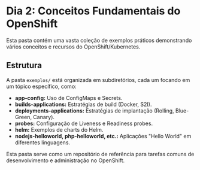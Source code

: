 # Dia 2: Conceitos Fundamentais do OpenShift

Esta pasta contém uma vasta coleção de exemplos práticos demonstrando vários conceitos e recursos do OpenShift/Kubernetes.

## Estrutura

A pasta `exemplos/` está organizada em subdiretórios, cada um focando em um tópico específico, como:

*   **app-config:** Uso de ConfigMaps e Secrets.
*   **builds-applications:** Estratégias de build (Docker, S2I).
*   **deployments-applications:** Estratégias de implantação (Rolling, Blue-Green, Canary).
*   **probes:** Configuração de Liveness e Readiness probes.
*   **helm:** Exemplos de charts do Helm.
*   **nodejs-helloworld, php-helloworld, etc.:** Aplicações "Hello World" em diferentes linguagens.

Esta pasta serve como um repositório de referência para tarefas comuns de desenvolvimento e administração no OpenShift.